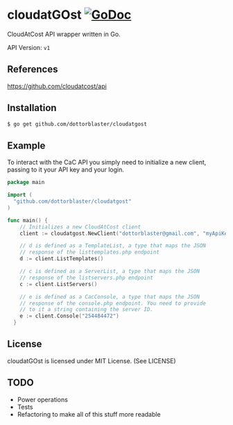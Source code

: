 # cloudatGOst [![GoDoc](https://godoc.org/github.com/dottorblaster/cloudatgost?status.svg)](https://godoc.org/github.com/dottorblaster/cloudatgost)

CloudAtCost API wrapper written in Go.

API Version: `v1`

## References
https://github.com/cloudatcost/api

## Installation
```bash
$ go get github.com/dottorblaster/cloudatgost
```

## Example
To interact with the CaC API you simply need to initialize a new client, passing to it your API key and your login.

```go
package main

import (
  "github.com/dottorblaster/cloudatgost"
)

func main() {
	// Initializes a new CloudAtCost client
    client := cloudatgost.NewClient("dottorblaster@gmail.com", "myApiKey", nil)

    // d is defined as a TemplateList, a type that maps the JSON
    // response of the listtemplates.php endpoint
    d := client.ListTemplates()

    // c is defined as a ServerList, a type that maps the JSON
    // response of the listservers.php endpoint
    c := client.ListServers()

    // e is defined as a CacConsole, a type that maps the JSON
    // response of the console.php endpoint. You need to provide
    // to it a string containing the server ID.
    e := client.Console("254484472")
  }
```

## License
cloudatGOst is licensed under MIT License. (See LICENSE)

## TODO
- Power operations
- Tests
- Refactoring to make all of this stuff more readable
